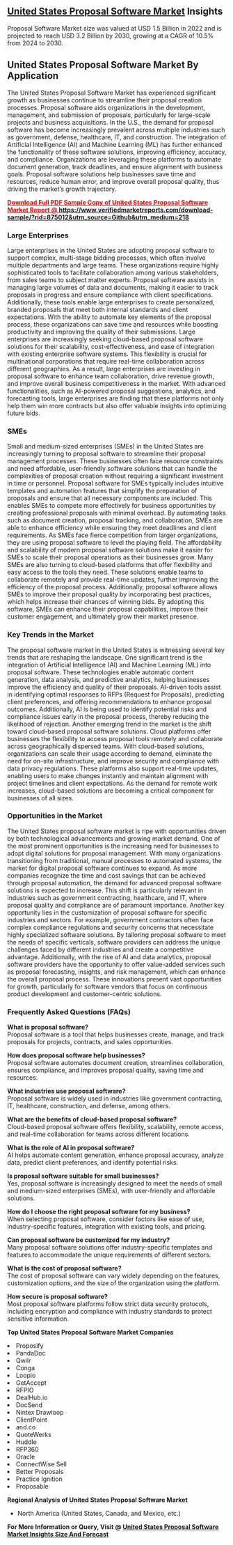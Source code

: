 <h2><a href="https://www.verifiedmarketreports.com/download-sample/?rid=875012&amp;utm_source=Github&amp;utm_medium=218" target="_blank">United States Proposal Software Market</a> Insights</h2><p>Proposal Software Market size was valued at USD 1.5 Billion in 2022 and is projected to reach USD 3.2 Billion by 2030, growing at a CAGR of 10.5% from 2024 to 2030.</p><p><div> <h2>United States Proposal Software Market By Application</h2> <p>The United States Proposal Software Market has experienced significant growth as businesses continue to streamline their proposal creation processes. Proposal software aids organizations in the development, management, and submission of proposals, particularly for large-scale projects and business acquisitions. In the U.S., the demand for proposal software has become increasingly prevalent across multiple industries such as government, defense, healthcare, IT, and construction. The integration of Artificial Intelligence (AI) and Machine Learning (ML) has further enhanced the functionality of these software solutions, improving efficiency, accuracy, and compliance. Organizations are leveraging these platforms to automate document generation, track deadlines, and ensure alignment with business goals. Proposal software solutions help businesses save time and resources, reduce human error, and improve overall proposal quality, thus driving the market’s growth trajectory. <strong><a href="#"><p><span class=""><span style="color: #ff0000;"><strong>Download Full PDF Sample Copy of United States Proposal Software Market Report</strong> @ </span><a href="https://www.verifiedmarketreports.com/download-sample/?rid=875012&amp;utm_source=Github&amp;utm_medium=218" target="_blank">https://www.verifiedmarketreports.com/download-sample/?rid=875012&amp;utm_source=Github&amp;utm_medium=218</a></span></p></a></strong></p> <h3>Large Enterprises</h3> <p>Large enterprises in the United States are adopting proposal software to support complex, multi-stage bidding processes, which often involve multiple departments and large teams. These organizations require highly sophisticated tools to facilitate collaboration among various stakeholders, from sales teams to subject matter experts. Proposal software assists in managing large volumes of data and documents, making it easier to track proposals in progress and ensure compliance with client specifications. Additionally, these tools enable large enterprises to create personalized, branded proposals that meet both internal standards and client expectations. With the ability to automate key elements of the proposal process, these organizations can save time and resources while boosting productivity and improving the quality of their submissions. Large enterprises are increasingly seeking cloud-based proposal software solutions for their scalability, cost-effectiveness, and ease of integration with existing enterprise software systems. This flexibility is crucial for multinational corporations that require real-time collaboration across different geographies. As a result, large enterprises are investing in proposal software to enhance team collaboration, drive revenue growth, and improve overall business competitiveness in the market. With advanced functionalities, such as AI-powered proposal suggestions, analytics, and forecasting tools, large enterprises are finding that these platforms not only help them win more contracts but also offer valuable insights into optimizing future bids. <h3>SMEs</h3> <p>Small and medium-sized enterprises (SMEs) in the United States are increasingly turning to proposal software to streamline their proposal management processes. These businesses often face resource constraints and need affordable, user-friendly software solutions that can handle the complexities of proposal creation without requiring a significant investment in time or personnel. Proposal software for SMEs typically includes intuitive templates and automation features that simplify the preparation of proposals and ensure that all necessary components are included. This enables SMEs to compete more effectively for business opportunities by creating professional proposals with minimal overhead. By automating tasks such as document creation, proposal tracking, and collaboration, SMEs are able to enhance efficiency while ensuring they meet deadlines and client requirements. As SMEs face fierce competition from larger organizations, they are using proposal software to level the playing field. The affordability and scalability of modern proposal software solutions make it easier for SMEs to scale their proposal operations as their businesses grow. Many SMEs are also turning to cloud-based platforms that offer flexibility and easy access to the tools they need. These solutions enable teams to collaborate remotely and provide real-time updates, further improving the efficiency of the proposal process. Additionally, proposal software allows SMEs to improve their proposal quality by incorporating best practices, which helps increase their chances of winning bids. By adopting this software, SMEs can enhance their proposal capabilities, improve their customer engagement, and ultimately grow their market presence. <h3>Key Trends in the Market</h3> <p>The proposal software market in the United States is witnessing several key trends that are reshaping the landscape. One significant trend is the integration of Artificial Intelligence (AI) and Machine Learning (ML) into proposal software. These technologies enable automatic content generation, data analysis, and predictive analytics, helping businesses improve the efficiency and quality of their proposals. AI-driven tools assist in identifying optimal responses to RFPs (Request for Proposals), predicting client preferences, and offering recommendations to enhance proposal outcomes. Additionally, AI is being used to identify potential risks and compliance issues early in the proposal process, thereby reducing the likelihood of rejection. Another emerging trend in the market is the shift toward cloud-based proposal software solutions. Cloud platforms offer businesses the flexibility to access proposal tools remotely and collaborate across geographically dispersed teams. With cloud-based solutions, organizations can scale their usage according to demand, eliminate the need for on-site infrastructure, and improve security and compliance with data privacy regulations. These platforms also support real-time updates, enabling users to make changes instantly and maintain alignment with project timelines and client expectations. As the demand for remote work increases, cloud-based solutions are becoming a critical component for businesses of all sizes. <h3>Opportunities in the Market</h3> <p>The United States proposal software market is ripe with opportunities driven by both technological advancements and growing market demand. One of the most prominent opportunities is the increasing need for businesses to adopt digital solutions for proposal management. With many organizations transitioning from traditional, manual processes to automated systems, the market for digital proposal software continues to expand. As more companies recognize the time and cost savings that can be achieved through proposal automation, the demand for advanced proposal software solutions is expected to increase. This shift is particularly relevant in industries such as government contracting, healthcare, and IT, where proposal quality and compliance are of paramount importance. Another key opportunity lies in the customization of proposal software for specific industries and sectors. For example, government contractors often face complex compliance regulations and security concerns that necessitate highly specialized software solutions. By tailoring proposal software to meet the needs of specific verticals, software providers can address the unique challenges faced by different industries and create a competitive advantage. Additionally, with the rise of AI and data analytics, proposal software providers have the opportunity to offer value-added services such as proposal forecasting, insights, and risk management, which can enhance the overall proposal process. These innovations present vast opportunities for growth, particularly for software vendors that focus on continuous product development and customer-centric solutions. <h3>Frequently Asked Questions (FAQs)</h3> <p><strong>What is proposal software?</strong><br> Proposal software is a tool that helps businesses create, manage, and track proposals for projects, contracts, and sales opportunities.</p> <p><strong>How does proposal software help businesses?</strong><br> Proposal software automates document creation, streamlines collaboration, ensures compliance, and improves proposal quality, saving time and resources.</p> <p><strong>What industries use proposal software?</strong><br> Proposal software is widely used in industries like government contracting, IT, healthcare, construction, and defense, among others.</p> <p><strong>What are the benefits of cloud-based proposal software?</strong><br> Cloud-based proposal software offers flexibility, scalability, remote access, and real-time collaboration for teams across different locations.</p> <p><strong>What is the role of AI in proposal software?</strong><br> AI helps automate content generation, enhance proposal accuracy, analyze data, predict client preferences, and identify potential risks.</p> <p><strong>Is proposal software suitable for small businesses?</strong><br> Yes, proposal software is increasingly designed to meet the needs of small and medium-sized enterprises (SMEs), with user-friendly and affordable solutions.</p> <p><strong>How do I choose the right proposal software for my business?</strong><br> When selecting proposal software, consider factors like ease of use, industry-specific features, integration with existing tools, and pricing.</p> <p><strong>Can proposal software be customized for my industry?</strong><br> Many proposal software solutions offer industry-specific templates and features to accommodate the unique requirements of different sectors.</p> <p><strong>What is the cost of proposal software?</strong><br> The cost of proposal software can vary widely depending on the features, customization options, and the size of the organization using the platform.</p> <p><strong>How secure is proposal software?</strong><br> Most proposal software platforms follow strict data security protocols, including encryption and compliance with industry standards to protect sensitive information.</p> </div></p><p><strong>Top United States Proposal Software Market Companies</strong></p><div data-test-id=""><p><li>Proposify</li><li> PandaDoc</li><li> Qwilr</li><li> Conga</li><li> Loopio</li><li> GetAccept</li><li> RFPIO</li><li> DealHub.io</li><li> DocSend</li><li> Nintex Drawloop</li><li> ClientPoint</li><li> and.co</li><li> QuoteWerks</li><li> Huddle</li><li> RFP360</li><li> Oracle</li><li> ConnectWise Sell</li><li> Better Proposals</li><li> Practice Ignition</li><li> Proposable</li></p><div><strong>Regional Analysis of&nbsp;United States Proposal Software Market</strong></div><ul><li dir="ltr"><p dir="ltr">North America&nbsp;(United States, Canada, and Mexico, etc.)</p></li></ul><p><strong>For More Information or Query, Visit @&nbsp;</strong><strong><a href="https://www.verifiedmarketreports.com/product/proposal-software-market/?utm_source=Github&amp;utm_medium=218" target="_blank">United States Proposal Software Market Insights Size And Forecast</a></strong></p></div>
